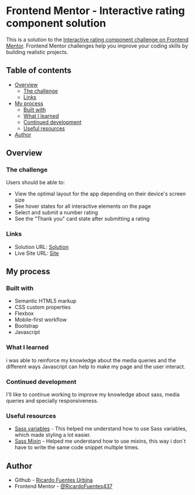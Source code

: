 # Frontend Mentor - Interactive rating component solution

This is a solution to the [Interactive rating component challenge on Frontend Mentor](https://www.frontendmentor.io/challenges/interactive-rating-component-koxpeBUmI). Frontend Mentor challenges help you improve your coding skills by building realistic projects. 

## Table of contents

- [Overview](#overview)
  - [The challenge](#the-challenge)
  - [Links](#links)
- [My process](#my-process)
  - [Built with](#built-with)
  - [What I learned](#what-i-learned)
  - [Continued development](#continued-development)
  - [Useful resources](#useful-resources)
- [Author](#author)

## Overview

### The challenge

Users should be able to:

- View the optimal layout for the app depending on their device's screen size
- See hover states for all interactive elements on the page
- Select and submit a number rating
- See the "Thank you" card state after submitting a rating

### Links

- Solution URL: [Solution](https://github.com/RicardoFuentes437/interactive-rating-component-main)
- Live Site URL: [Site](https://ricardofuentes437.github.io/interactive-rating-component-main/)

## My process

### Built with

- Semantic HTML5 markup
- CSS custom properties
- Flexbox
- Mobile-first workflow
- Bootstrap
- Javascript

### What I learned

i was able to reinforce my knowledge about the media queries and the different ways Javascript can help to make my page and the user interact.

### Continued development

I'll like to continue working to improve my knowledge about sass, media queries and specially responsiveness.

### Useful resources

- [Sass variables](https://sass-lang.com/documentation/variables) - This helped me understand how to use Sass variables, which made styling a lot easier.
- [Sass Mixin](https://sass-lang.com/documentation/at-rules/mixin) - Helped me understand how to use mixins, this way i don´t have to write the same code snippet multiple times.

## Author

- Github - [Ricardo Fuentes Urbina](https://github.com/RicardoFuentes437)
- Frontend Mentor - [@RicardoFuentes437](https://www.frontendmentor.io/profile/RicardoFuentes437)
